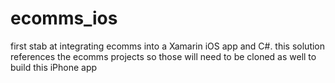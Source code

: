 # ecomms_ios
first stab at integrating ecomms into a Xamarin iOS app and C#.  this solution references the ecomms projects so those will need to be cloned as well to build this iPhone app
